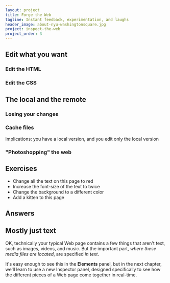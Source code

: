 ```yaml
---
layout: project
title: Forge the Web
tagline: Instant feedback, experimentation, and laughs
header_image: about-nyu-washingtonsquare.jpg
project: inspect-the-web
project_order: 3
---
```


## Edit what you want


### Edit the HTML




### Edit the CSS


## The local and the remote

### Losing your changes
### Cache files



Implications: you have a local version, and you edit only the local version
### "Photoshopping" the web

## Exercises
- Change all the text on this page to red
- Increase the font-size of the text to twice
- Change the background to a different color
- Add a kitten to this page


## Answers


## Mostly just text

OK, technically your typical Web page contains a few things that aren't text, such as images, videos, and music. But the important part, *where these media files are located*, are specified *in text*.

It's easy enough to see this in the **Elements** panel, but in the next chapter, we'll learn to use a new Inspector panel, designed specifically to see how the different pieces of a Web page come together in real-time.

